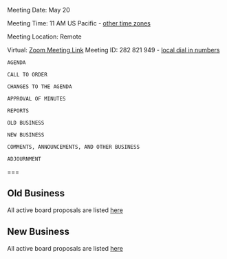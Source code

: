 Meeting Date: May 20

Meeting Time: 11 AM US Pacific - [other time
zones](https://www.timeanddate.com/worldclock/meetingdetails.html?year=2019&month=5&day=20&hour=18&min=0&sec=0&p1=16&p2=919&p3=78&p4=136&p5=137&p6=676)

Meeting Location: Remote

Virtual: [Zoom Meeting Link](https://zoom.us/j/282821949) Meeting ID:
282 821 949 - [local dial in numbers](https://zoom.us/u/kvUg3969)

`AGENDA`

`CALL TO ORDER`

`CHANGES TO THE AGENDA`

`APPROVAL OF MINUTES`

`REPORTS`

`OLD BUSINESS`

`NEW BUSINESS`

`COMMENTS, ANNOUNCEMENTS, AND OTHER BUSINESS`

`ADJOURNMENT`

\===

## Old Business

All active board proposals are listed
[here](https://drive.google.com/folderview?id=0BxSfMVkfLvslVXdvUFV3NkxucWc&usp=sharing)

## New Business

All active board proposals are listed
[here](https://drive.google.com/folderview?id=0BxSfMVkfLvslVXdvUFV3NkxucWc&usp=sharing)